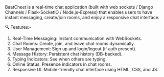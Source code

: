BaatCheet is a real-time chat application (built with web sockets / Django Channels / Flask-SocketIO / Node.js-Express) that enables users to have instant messaging, create/join rooms, and enjoy a responsive chat interface.

🔍 Features:- 
 1. Real-Time Messaging: Instant communication with WebSockets.
 2. Chat Rooms: Create, join, and leave chat rooms dynamically.
 3. User Management: Sign up and login/logout (if auth present).
 4. Message History: Persistent chat history (DB-backed).
 5. Typing Indicators: See when others are typing.
 6. Online Status: Presence indicators in chat rooms.
 7. Responsive UI: Mobile-friendly chat interface using HTML, CSS, and JS.
